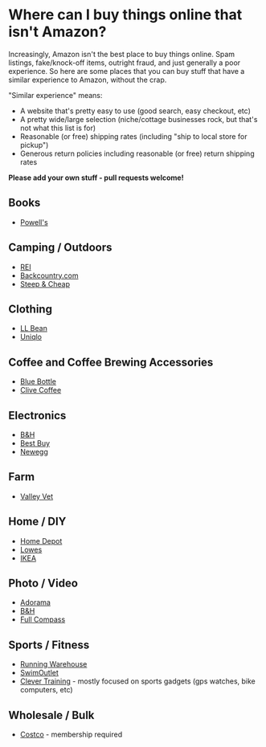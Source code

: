 # Where can I buy things online that isn't Amazon?

Increasingly, Amazon isn't the best place to buy things online. Spam listings, fake/knock-off items, outright fraud, and just generally a poor experience. So here are some places that you can buy stuff that have a similar experience to Amazon, without the crap.

"Similar experience" means:

* A website that's pretty easy to use (good search, easy checkout, etc)
* A pretty wide/large selection (niche/cottage businesses rock, but that's not what this list is for)
* Reasonable (or free) shipping rates (including "ship to local store for pickup")
* Generous return policies including reasonable (or free) return shipping rates

**Please add your own stuff - pull requests welcome!**

## Books

* [Powell's](https://www.powells.com/)

## Camping / Outdoors

* [REI](https://rei.com/)
* [Backcountry.com](https://backcountry.com/)
* [Steep & Cheap](https://www.steepandcheap.com/)

## Clothing

* [LL Bean](https://llbean.com/)
* [Uniqlo](http://uniqlo.com)

## Coffee and Coffee Brewing Accessories

* [Blue Bottle](https://bluebottlecoffee.com/)
* [Clive Coffee](https://clivecoffee.com/)

## Electronics

* [B&H](http://bhphotovideo.com)
* [Best Buy](https://www.bestbuy.com/)
* [Newegg](https://newegg.com/)

## Farm

* [Valley Vet](https://www.valleyvet.com/)

## Home / DIY

* [Home Depot](https://homedepot.com/)
* [Lowes](https://lowes.com/)
* [IKEA](https://ikea.com/)

## Photo / Video

* [Adorama](https://www.adorama.com/)
* [B&H](http://bhphotovideo.com)
* [Full Compass](https://www.fullcompass.com/)

## Sports / Fitness

* [Running Warehouse](https://www.runningwarehouse.com/)
* [SwimOutlet](https://www.swimoutlet.com/)
* [Clever Training](https://www.clevertraining.com/) - mostly focused on sports gadgets (gps watches, bike computers, etc)

## Wholesale / Bulk

* [Costco](https://costco.com/) - membership required

